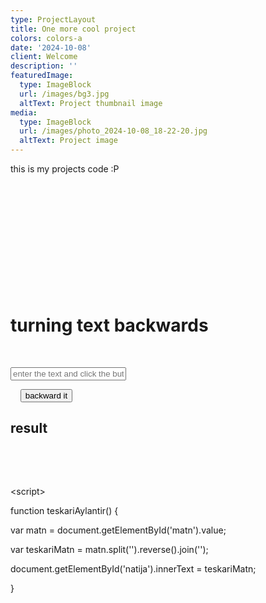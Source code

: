 ```yaml
---
type: ProjectLayout
title: One more cool project
colors: colors-a
date: '2024-10-08'
client: Welcome
description: ''
featuredImage:
  type: ImageBlock
  url: /images/bg3.jpg
  altText: Project thumbnail image
media:
  type: ImageBlock
  url: /images/photo_2024-10-08_18-22-20.jpg
  altText: Project image
---
```

this is my projects code :P

<!DOCTYPE html>

<html lang="uz">

<head>

    <meta charset="UTF-8"> 

  <meta name="viewport" content="width=device-width, initial-scale=1.0"> 

  <title>Matnni Teskari Aylantirish</title> 

  <style>   

body {            font-family: Arial, sans-serif;            padding: 20px;        } 

      input, button {            margin: 5px 0;        }

    </style>

</head>

<body>  

  <h1>turning text backwards</h1>   

 <input type="text" id="matn" placeholder="enter the text and click the button">

    <button onclick="teskariAylantir()">backward it</button>   

 <h2>result</h2> 

  <p id="natija"></p>

\<script>   

function teskariAylantir() {     

var matn = document.getElementById('matn').value;         

var teskariMatn = matn.split('').reverse().join(''); 

document.getElementById('natija').innerText = teskariMatn;   

} 

  </script>

</body>

</html>

